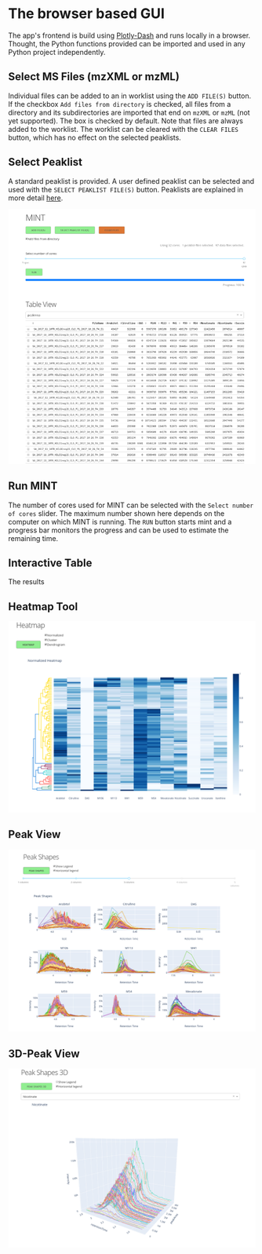 # The browser based GUI
The app's frontend is build using [Plotly-Dash](https://plot.ly/dash/) and runs locally in a browser. Thought, the Python functions provided can be imported and used in any Python project independently.


## Select MS Files (mzXML or mzML)
Individual files can be added to an in worklist using the `ADD FILE(S)` button. If the checkbox `Add files from directory` is checked, all files from a directory and its subdirectories are imported that end on `mzXML` or `mzML` (not yet supported). The box is checked by default. Note that files are always added to the worklist. The worklist can be cleared with the `CLEAR FILES` button, which has no effect on the selected peaklists.


## Select Peaklist
A standard peaklist is provided. A user defined peaklist can be selected and used with the `SELECT PEAKLIST FILE(S)` button. Peaklists are explained in more detail [here](index.md#peaklists).

![Demo Image](./image/mint1.png "Demo image")


## Run MINT 
The number of cores used for MINT can be selected with the `Select number of cores` slider. The maximum number shown here depends on the computer on which MINT is running. The `RUN` button starts mint and a progress bar monitors the progress and can be used to estimate the remaining time.

## Interactive Table
The results

## Heatmap Tool
![Demo Image](./image/mint2.png "Demo image")


## Peak View
![Demo Image](./image/mint3.png "Demo image")


## 3D-Peak View
![Demo Image](./image/mint4.png "Demo image")

